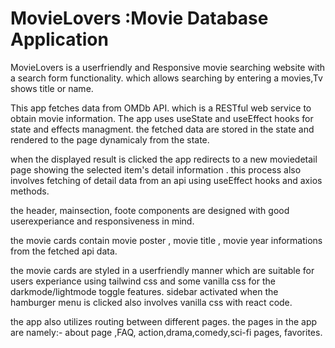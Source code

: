 # MovieLovers :Movie Database Application

MovieLovers is a userfriendly and Responsive movie searching website with a search form functionality. which allows searching by entering a movies,Tv shows title or name.

This app fetches data from OMDb API. which is a RESTful web service to obtain movie information. The app uses useState and useEffect hooks for state and effects managment. the fetched data are stored in the state and rendered to the page dynamicaly from the state.

when the displayed result is clicked the app redirects to a new moviedetail page showing the selected item's  detail information . this process also involves fetching of  detail data from an api using useEffect hooks and axios methods. 

the header, mainsection, foote components are  designed with good userexperiance and responsiveness in mind.

the movie cards contain movie poster , movie title , movie year informations from the fetched api data.

the movie cards are styled in a userfriendly manner which are suitable for users experiance using tailwind css and some vanilla css for the darkmode/lightmode toggle features. sidebar activated when the hamburger menu is clicked also involves vanilla css with react code. 

the app also utilizes routing  between different pages. the pages in the app are namely:- about page ,FAQ, action,drama,comedy,sci-fi pages, favorites.




